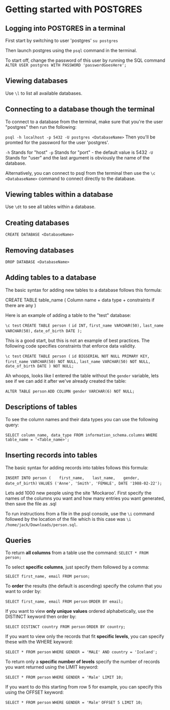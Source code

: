 # Getting started with POSTGRES

## Logging into POSTGRES in a terminal

First start by switching to user 'postgres'
`su postgres`

Then launch postgres using the `psql` command in the terminal.

To start off, change the password of this user by running the SQL command `ALTER USER postgres WITH PASSWORD 'passwordGoesHere';`

## Viewing databases

Use `\l` to list all available databases.

## Connecting to a database though the terminal

To connect to a database from the terminal, make sure that you're the user "postgres" then run the following:

`psql -h localhost -p 5432 -U postgres <DatabaseName>` Then you'll be promted for the password for the user 'postgres'.

`-h` Stands for "host"
`-p` Stands for "port" - the default value is 5432
`-U` Stands for "user" 
and the last argument is obviously the name of the database.

Alternatively, you can connect to psql from the terminal then use the `\c <DatabaseName>` command to connect directly to the database.

## Viewing tables within a database

Use `\dt` to see all tables within a database.

## Creating databases

`CREATE DATABASE <DatabaseName>`

## Removing databases

`DROP DATABASE <DatabaseName>`

## Adding tables to a database

The basic syntax for adding new tables to a database follows this formula:

CREATE TABLE table_name (
	Column name + data type + constraints if there are any
)

Here is an example of adding a table to the "test" database:

`\c test`
`CREATE TABLE person (`
`id INT,`
`first_name VARCHAR(50),`
`last_name VARCHAR(50),`
`date_of_birth DATE );`

This is a good start, but this is not an example of best practices. The following code specifies constraints that enforce data validity.

`\c test`
`CREATE TABLE person (`
`id BIGSERIAL NOT NULL PRIMARY KEY,`
`first_name VARCHAR(50) NOT NULL,`
`last_name VARCHAR(50) NOT NULL,`
`date_of_birth DATE ) NOT NULL;`  

Ah whoops, looks like I entered the table without the `gender` variable, lets see if we can add it after we've already created the table:

`ALTER TABLE person`
`ADD COLUMN gender VARCHAR(6) NOT NULL;`


## Descriptions of tables

To see the column names and their data types you can use the following query:

`SELECT column_name, data_type FROM information_schema.columns`
`WHERE table_name = '<Table_name>';`

## Inserting records into tables

The basic syntax for adding records into tables follows this formula:

`INSERT INTO person (`
`	first_name,`
`	last_name,`
`	gender,`
`	date_of_birth)`
`VALUES ('Anne', 'Smith', 'FEMALE', DATE '1988-02-22');`

Lets add 1000 new people using the site 'Mockaroo'. First specify the names of the columns you want and how many entries you want generated, then save the file as .sql

To run instructions from a file in the psql console, use the `\i` command followed by the location of the file which is this case was `\i /home/jack/Downloads/person.sql`. 

## Queries

To return **all columns** from a table use the command:
`SELECT * FROM person;`

To select **specific columns**, just specify them followed by a comma:

`SELECT first_name, email FROM person;`

To **order** the results (the default is ascending) specify the column that you want to order by:

`SELECT first_name, email FROM person`
`ORDER BY email;`

If you want to view **only unique values** ordered alphabetically, use the DISTINCT keyword then order by:

`SELECT DISTINCT country FROM person`
`ORDER BY country;`

If you want to view only the records that fit **specific levels**, you can specify these with the WHERE keyword:

`SELECT * FROM person`
`WHERE GENDER = 'MALE' AND country = 'Iceland';`

To return only a **specific number of levels** specify the number of records you want returned using the LIMIT keyword:

`SELECT * FROM person`
`WHERE GENDER = 'Male' LIMIT 10;`

If you want to do this starting from row 5 for example, you can specify this using the OFFSET keyword:

`SELECT * FROM person`
`WHERE GENDER = 'Male'` 
`OFFSET 5 LIMIT 10;`
































